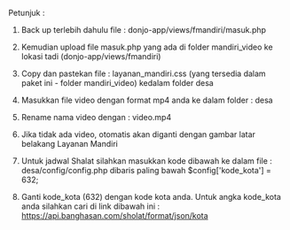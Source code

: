Petunjuk :

1. Back up terlebih dahulu file : donjo-app/views/fmandiri/masuk.php

2. Kemudian upload file masuk.php yang ada di folder mandiri_video ke lokasi tadi (donjo-app/views/fmandiri)

3. Copy dan pastekan file : layanan_mandiri.css (yang tersedia dalam paket ini - folder mandiri_video) kedalam folder desa

4. Masukkan file video dengan format mp4 anda ke dalam folder : desa

5. Rename nama video dengan : video.mp4

6. Jika tidak ada video, otomatis akan diganti dengan gambar latar belakang Layanan Mandiri

7. Untuk jadwal Shalat silahkan masukkan kode dibawah ke dalam file  : desa/config/config.php dibaris paling bawah
   $config['kode_kota'] = 632;

8. Ganti kode_kota (632) dengan kode kota anda. Untuk angka kode_kota anda silahkan cari di link dibawah ini :
   https://api.banghasan.com/sholat/format/json/kota
